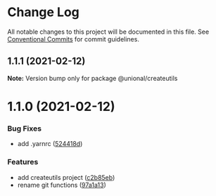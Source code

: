 # Change Log

All notable changes to this project will be documented in this file.
See [Conventional Commits](https://conventionalcommits.org) for commit guidelines.

## 1.1.1 (2021-02-12)

**Note:** Version bump only for package @unional/createutils





# 1.1.0 (2021-02-12)


### Bug Fixes

* add .yarnrc ([524418d](https://github.com/unional/create/commit/524418d3eecafa25858c285ec3236434e1c8f0de))


### Features

* add createutils project ([c2b85eb](https://github.com/unional/create/commit/c2b85eb387a4b1d98747ec389d5da82b2e653251))
* rename git functions ([97a1a13](https://github.com/unional/create/commit/97a1a13262e0af2b4bb5d90cbfe69f57bf53e15e))
